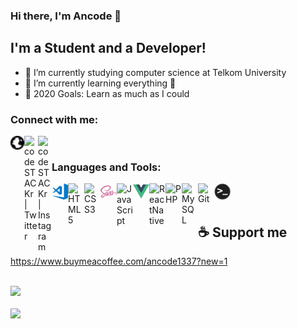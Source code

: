 ### Hi there, I'm Ancode 👋

## I'm a Student and a Developer!

- 🔭 I’m currently studying computer science at Telkom University
- 🌱 I’m currently learning everything 🤣
- 🥅 2020 Goals: Learn as much as I could

### Connect with me:


[<img align="left" alt="ancode.github.io" width="22px" src="https://raw.githubusercontent.com/iconic/open-iconic/master/svg/globe.svg" />][website]
[<img align="left" alt="codeSTACKr | Twitter" width="22px" src="https://cdn.jsdelivr.net/npm/simple-icons@v3/icons/twitter.svg" />][twitter]
[<img align="left" alt="codeSTACKr | Instagram" width="22px" src="https://cdn.jsdelivr.net/npm/simple-icons@v3/icons/instagram.svg" />][instagram]


<br />

### Languages and Tools:

<img align="left" alt="Visual Studio Code" width="26px" src="https://raw.githubusercontent.com/github/explore/80688e429a7d4ef2fca1e82350fe8e3517d3494d/topics/visual-studio-code/visual-studio-code.png" />
<img align="left" alt="HTML5" width="26px" src="https://raw.githubusercontent.com/ancode1337/ancode1337/main/images/html.svg" />
<img align="left" alt="CSS3" width="26px" src="https://raw.githubusercontent.com/ancode1337/ancode1337/main/images/css.svg" />
<img align="left" alt="Sass" width="26px" src="https://raw.githubusercontent.com/github/explore/80688e429a7d4ef2fca1e82350fe8e3517d3494d/topics/sass/sass.png" />
<img align="left" alt="JavaScript" width="26px" src="https://raw.githubusercontent.com/ancode1337/ancode1337/main/images/js.svg" />
<img align="left" alt="Vue.js" width="26px" src="https://raw.githubusercontent.com/github/explore/80688e429a7d4ef2fca1e82350fe8e3517d3494d/topics/vue/vue.png" />
<img align="left" alt="ReactNative" width="26px" src="https://raw.githubusercontent.com/ancode1337/ancode1337/main/images/react-native.svg" />
<img align="left" alt="PHP" width="26px" src="https://raw.githubusercontent.com/ancode1337/ancode1337/main/images/php.svg" />
<img align="left" alt="MySQL" width="26px" src="https://raw.githubusercontent.com/ancode1337/ancode1337/main/images/sql.svg" />
<img align="left" alt="Git" width="26px" src="https://raw.githubusercontent.com/ancode1337/ancode1337/main/images/git.svg" />
<img align="left" alt="HTML5" width="26px" src="https://raw.githubusercontent.com/github/explore/80688e429a7d4ef2fca1e82350fe8e3517d3494d/topics/terminal/terminal.png" />


<br />
<br />








[twitter]: https://twitter.com/#
[website]: https://ancode.github.io/
[instagram]: https://instagram.com/#



## :coffee: Support me
https://www.buymeacoffee.com/ancode1337?new=1

</br>

<a href="https://github.com/ancode1337">
    <img align="left" src="https://github-readme-stats.vercel.app/api/top-langs/?username=ancode1337" />
</a>

</br>
</br>

<a href="https://github.com/ancode1337">
    <img align="center"
        src="https://github-readme-stats.vercel.app/api?username=ancode1337&show_icons=true&hide=[%22issues%22]" />
</a>
